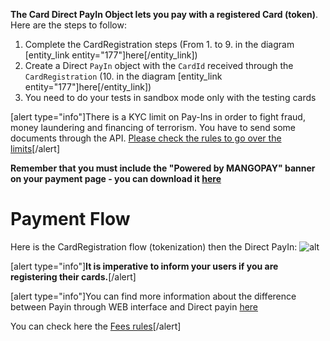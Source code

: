 **The Card Direct PayIn Object lets you pay with a registered Card (token)**. Here are the steps to follow:

1. Complete the CardRegistration steps (From 1. to 9. in the diagram [entity_link entity="177"]here[/entity_link])
2. Create a Direct `PayIn` object with the `CardId` received through the `CardRegistration` (10. in the diagram [entity_link entity="177"]here[/entity_link])
3. You need to do your tests in sandbox mode only with the testing cards

[alert type="info"]There is a KYC limit on Pay-Ins in order to fight fraud, money laundering and financing of terrorism. You have to send some documents through the API. [Please check the rules to go over the limits](/guide/kyc)[/alert]

**Remember that you must include the "Powered by MANGOPAY" banner on your payment page - you can download it [here](https://www.mangopay.com/terms/powered-by-mangopay.png)**
# Payment Flow
Here is the CardRegistration flow (tokenization) then the Direct PayIn:
![alt](/uploads/medias/SchemeCardRegistration.png)

[alert type="info"]**It is imperative to inform your users if you are registering their cards.**[/alert]

[alert type="info"]You can find more information about the difference between Payin through WEB interface and Direct payin [here](https://mangopay.desk.com/customer/portal/articles/1630150-what-is-the-difference-between-payin-direct-and-payin-through-web-interface-)

You can check here the [Fees rules](/guide/collecting-platform-fees)[/alert]